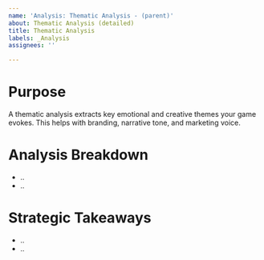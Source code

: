 ```yaml
---
name: 'Analysis: Thematic Analysis - (parent)'
about: Thematic Analysis (detailed)
title: Thematic Analysis
labels: _Analysis
assignees: ''

---
```


# Purpose

A thematic analysis extracts key emotional and creative themes your game evokes. This helps with branding, narrative tone, and marketing voice.

# Analysis Breakdown

- ..
- ..

# Strategic Takeaways

- ..
- ..
